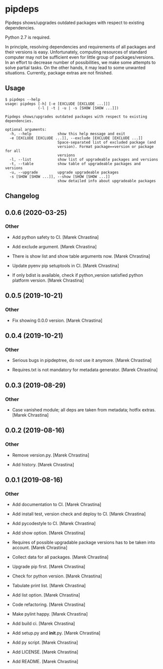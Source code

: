 # pipdeps

Pipdeps shows/upgrades outdated packages with respect to existing dependencies.

Python 2.7 is required.

In principle, resolving dependencies and requirements of all packages and
their versions is easy. Unfortunately, computing resources of standard
computer may not be sufficient even for little group of packages/versions.
In an effort to decrease number of possibilities, we make some attempts to
solve partial tasks. On the other hands, it may lead to some unwanted
situations. Currently, package extras are not finished.

## Usage

```console
$ pipdeps --help
usage: pipdeps [-h] [-e [EXCLUDE [EXCLUDE ...]]]
               (-l | -t | -u | -s [SHOW [SHOW ...]])

Pipdeps shows/upgrades outdated packages with respect to existing
dependencies.

optional arguments:
  -h, --help            show this help message and exit
  -e [EXCLUDE [EXCLUDE ...]], --exclude [EXCLUDE [EXCLUDE ...]]
                        Space-separated list of excluded package (and
                        version). Format package==version or package for all
                        versions
  -l, --list            show list of upgradeable packages and versions
  -t, --table           show table of upgradeable packages and versions
  -u, --upgrade         upgrade upgradeable packages
  -s [SHOW [SHOW ...]], --show [SHOW [SHOW ...]]
                        show detailed info about upgradeable packages
```

## Changelog


## 0.0.6 (2020-03-25)

### Other

* Add python safety to CI. [Marek Chrastina]

* Add exclude argument. [Marek Chrastina]

* There is show list and show table arguments now. [Marek Chrastina]

* Update pyenv pip setuptools in CI. [Marek Chrastina]

* If only bdist is available, check if python_version satisfied python platform version. [Marek Chrastina]


## 0.0.5 (2019-10-21)

### Other

* Fix showing 0.0.0 version. [Marek Chrastina]


## 0.0.4 (2019-10-21)

### Other

* Serious bugs in pipdeptree, do not use it anymore. [Marek Chrastina]

* Requires.txt is not mandatory for metadata generator. [Marek Chrastina]


## 0.0.3 (2019-08-29)

### Other

* Case vanished module; all deps are taken from metadata; hotfix extras. [Marek Chrastina]


## 0.0.2 (2019-08-16)

### Other

* Remove version.py. [Marek Chrastina]

* Add history. [Marek Chrastina]


## 0.0.1 (2019-08-16)

### Other

* Add documentation to CI. [Marek Chrastina]

* Add install test, version check and deploy to CI. [Marek Chrastina]

* Add pycodestyle to CI. [Marek Chrastina]

* Add show option. [Marek Chrastina]

* Requires of possible upgradable package versions has to be taken into account. [Marek Chrastina]

* Collect data for all packages. [Marek Chrastina]

* Upgrade pip first. [Marek Chrastina]

* Check for python version. [Marek Chrastina]

* Tabulate print list. [Marek Chrastina]

* Add list option. [Marek Chrastina]

* Code refactoring. [Marek Chrastina]

* Make pylint happy. [Marek Chrastina]

* Add build ci. [Marek Chrastina]

* Add setup.py and __init__.py. [Marek Chrastina]

* Add py script. [Marek Chrastina]

* Add LICENSE. [Marek Chrastina]

* Add README. [Marek Chrastina]


